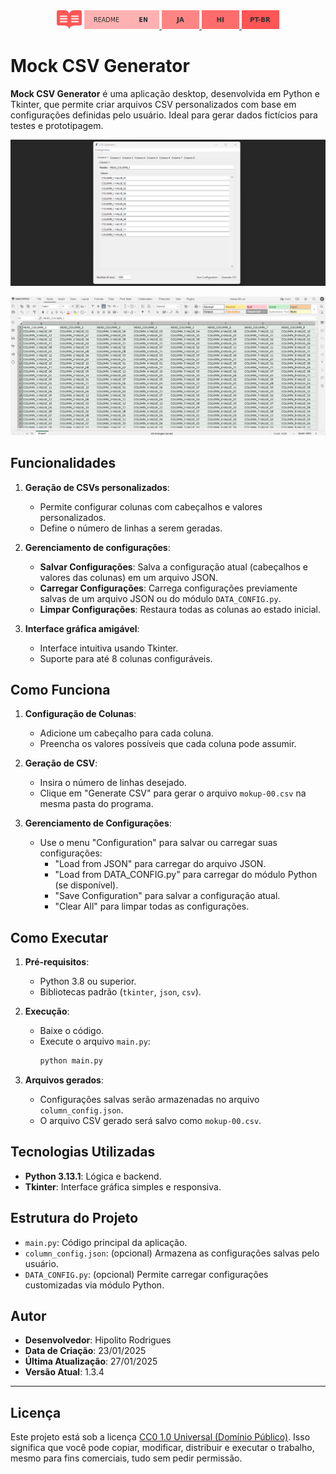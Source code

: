 <div align="center">
   <img height="30" width="40" src="https://github.com/hipolitorodrigues/mock_csv_generator/blob/e3f4b6240ef8b99934e7383aeafac11e1c1819d2/assets/images/img-readme-ico.svg">
    <a href="./README.md">
      <img height="30" width="120" src="https://github.com/hipolitorodrigues/mock_csv_generator/blob/e3f4b6240ef8b99934e7383aeafac11e1c1819d2/assets/images/img-readme-en.svg">
   </a>
   <a href="./README.ja.md">
      <img height="30" width="60" src="https://github.com/hipolitorodrigues/mock_csv_generator/blob/e3f4b6240ef8b99934e7383aeafac11e1c1819d2/assets/images/img-readme-ja.svg">
   </a>
   <a href="./README.hi.md">
      <img height="30" width="60" src="https://github.com/hipolitorodrigues/mock_csv_generator/blob/e3f4b6240ef8b99934e7383aeafac11e1c1819d2/assets/images/img-readme-hi.svg">
   </a>
   <a href="./README.pt-BR.md">
      <img height="30" width="60" src="https://github.com/hipolitorodrigues/mock_csv_generator/blob/e3f4b6240ef8b99934e7383aeafac11e1c1819d2/assets/images/img-readme-pt-br.svg">
   </a>
</div>

# Mock CSV Generator

**Mock CSV Generator** é uma aplicação desktop, desenvolvida em Python e Tkinter, que permite criar arquivos CSV personalizados com base em configurações definidas pelo usuário. Ideal para gerar dados fictícios para testes e prototipagem.

![alt text](https://github.com/hipolitorodrigues/mock_csv_generator/blob/88853b15db5302aba301f4e70edf7a7e2503a11f/assets/images/sampling.png)

![alt text](https://github.com/hipolitorodrigues/mock_csv_generator/blob/ad0ad82c9a6114ccceee7eed0f983b205cf64991/assets/images/screenshot.png)

## Funcionalidades

1. **Geração de CSVs personalizados**:
   - Permite configurar colunas com cabeçalhos e valores personalizados.
   - Define o número de linhas a serem geradas.

2. **Gerenciamento de configurações**:
   - **Salvar Configurações**: Salva a configuração atual (cabeçalhos e valores das colunas) em um arquivo JSON.
   - **Carregar Configurações**: Carrega configurações previamente salvas de um arquivo JSON ou do módulo `DATA_CONFIG.py`.
   - **Limpar Configurações**: Restaura todas as colunas ao estado inicial.

3. **Interface gráfica amigável**:
   - Interface intuitiva usando Tkinter.
   - Suporte para até 8 colunas configuráveis.

## Como Funciona

1. **Configuração de Colunas**:
   - Adicione um cabeçalho para cada coluna.
   - Preencha os valores possíveis que cada coluna pode assumir.

2. **Geração de CSV**:
   - Insira o número de linhas desejado.
   - Clique em "Generate CSV" para gerar o arquivo `mokup-00.csv` na mesma pasta do programa.

3. **Gerenciamento de Configurações**:
   - Use o menu "Configuration" para salvar ou carregar suas configurações:
     - "Load from JSON" para carregar do arquivo JSON.
     - "Load from DATA_CONFIG.py" para carregar do módulo Python (se disponível).
     - "Save Configuration" para salvar a configuração atual.
     - "Clear All" para limpar todas as configurações.

## Como Executar

1. **Pré-requisitos**:
   - Python 3.8 ou superior.
   - Bibliotecas padrão (`tkinter`, `json`, `csv`).

2. **Execução**:
   - Baixe o código.
   - Execute o arquivo `main.py`:
     ```bash
     python main.py
     ```

3. **Arquivos gerados**:
   - Configurações salvas serão armazenadas no arquivo `column_config.json`.
   - O arquivo CSV gerado será salvo como `mokup-00.csv`.

## Tecnologias Utilizadas

- **Python 3.13.1**: Lógica e backend.
- **Tkinter**: Interface gráfica simples e responsiva.

## Estrutura do Projeto

- `main.py`: Código principal da aplicação.
- `column_config.json`: (opcional) Armazena as configurações salvas pelo usuário.
- `DATA_CONFIG.py`: (opcional) Permite carregar configurações customizadas via módulo Python.

## Autor

- **Desenvolvedor**: Hipolito Rodrigues
- **Data de Criação**: 23/01/2025
- **Última Atualização**: 27/01/2025
- **Versão Atual**: 1.3.4

---

## Licença

Este projeto está sob a licença [CC0 1.0 Universal (Domínio Público)](https://creativecommons.org/publicdomain/zero/1.0/). Isso significa que você pode copiar, modificar, distribuir e executar o trabalho, mesmo para fins comerciais, tudo sem pedir permissão.
